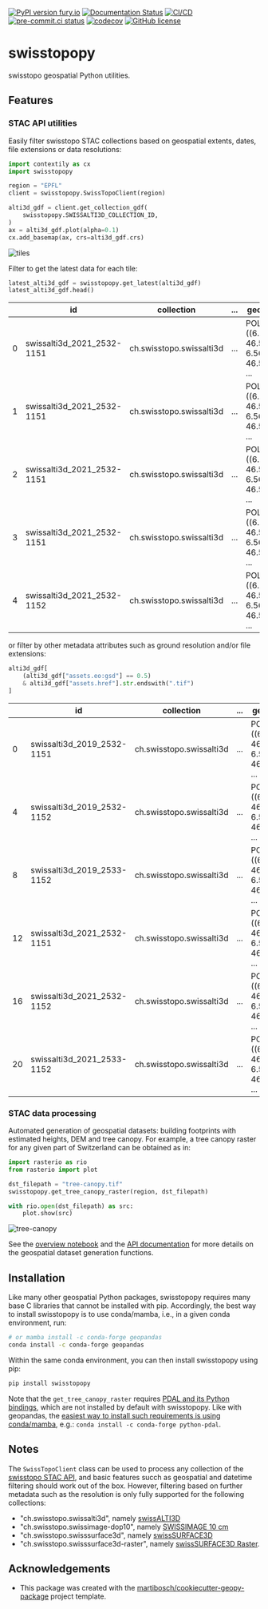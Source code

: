 [![PyPI version fury.io](https://badge.fury.io/py/swisstopopy.svg)](https://pypi.python.org/pypi/swisstopopy/)
[![Documentation Status](https://readthedocs.org/projects/swisstopopy/badge/?version=latest)](https://swisstopopy.readthedocs.io/en/latest/?badge=latest)
[![CI/CD](https://github.com/martibosch/swisstopopy/actions/workflows/tests.yml/badge.svg)](https://github.com/martibosch/swisstopopy/blob/main/.github/workflows/tests.yml)
[![pre-commit.ci status](https://results.pre-commit.ci/badge/github/martibosch/swisstopopy/main.svg)](https://results.pre-commit.ci/latest/github/martibosch/swisstopopy/main)
[![codecov](https://codecov.io/gh/martibosch/swisstopopy/branch/main/graph/badge.svg?token=KXJYk4KcNs)](https://codecov.io/gh/martibosch/swisstopopy)
[![GitHub license](https://img.shields.io/github/license/martibosch/swisstopopy.svg)](https://github.com/martibosch/swisstopopy/blob/main/LICENSE)

# swisstopopy

swisstopo geospatial Python utilities.

## Features

### STAC API utilities

Easily filter swisstopo STAC collections based on geospatial extents, dates, file extensions or data resolutions:

```python
import contextily as cx
import swisstopopy

region = "EPFL"
client = swisstopopy.SwissTopoClient(region)

alti3d_gdf = client.get_collection_gdf(
    swisstopopy.SWISSALTI3D_COLLECTION_ID,
)
ax = alti3d_gdf.plot(alpha=0.1)
cx.add_basemap(ax, crs=alti3d_gdf.crs)
```

![tiles](https://github.com/martibosch/swisstopopy/raw/main/figures/tiles.png)

Filter to get the latest data for each tile:

```python
latest_alti3d_gdf = swisstopopy.get_latest(alti3d_gdf)
latest_alti3d_gdf.head()
```

|     | id                         | collection               | ... | geometry                                          |
| --- | -------------------------- | ------------------------ | --- | ------------------------------------------------- |
| 0   | swissalti3d_2021_2532-1151 | ch.swisstopo.swissalti3d | ... | POLYGON ((6.56572 46.50684, 6.56572 46.51594, ... |
| 1   | swissalti3d_2021_2532-1151 | ch.swisstopo.swissalti3d | ... | POLYGON ((6.56572 46.50684, 6.56572 46.51594, ... |
| 2   | swissalti3d_2021_2532-1151 | ch.swisstopo.swissalti3d | ... | POLYGON ((6.56572 46.50684, 6.56572 46.51594, ... |
| 3   | swissalti3d_2021_2532-1151 | ch.swisstopo.swissalti3d | ... | POLYGON ((6.56572 46.50684, 6.56572 46.51594, ... |
| 4   | swissalti3d_2021_2532-1152 | ch.swisstopo.swissalti3d | ... | POLYGON ((6.56558 46.51584, 6.56558 46.52493, ... |

or filter by other metadata attributes such as ground resolution and/or file extensions:

```python
alti3d_gdf[
    (alti3d_gdf["assets.eo:gsd"] == 0.5)
    & alti3d_gdf["assets.href"].str.endswith(".tif")
]
```

|     | id                         | collection               | ... | geometry                                          |
| --- | -------------------------- | ------------------------ | --- | ------------------------------------------------- |
| 0   | swissalti3d_2019_2532-1151 | ch.swisstopo.swissalti3d | ... | POLYGON ((6.56572 46.50684, 6.56572 46.51594, ... |
| 4   | swissalti3d_2019_2532-1152 | ch.swisstopo.swissalti3d | ... | POLYGON ((6.56558 46.51584, 6.56558 46.52493, ... |
| 8   | swissalti3d_2019_2533-1152 | ch.swisstopo.swissalti3d | ... | POLYGON ((6.57861 46.51594, 6.57861 46.52503, ... |
| 12  | swissalti3d_2021_2532-1151 | ch.swisstopo.swissalti3d | ... | POLYGON ((6.56572 46.50684, 6.56572 46.51594, ... |
| 16  | swissalti3d_2021_2532-1152 | ch.swisstopo.swissalti3d | ... | POLYGON ((6.56558 46.51584, 6.56558 46.52493, ... |
| 20  | swissalti3d_2021_2533-1152 | ch.swisstopo.swissalti3d | ... | POLYGON ((6.57861 46.51594, 6.57861 46.52503, ... |

### STAC data processing

Automated generation of geospatial datasets: building footprints with estimated heights, DEM and tree canopy. For example, a tree canopy raster for any given part of Switzerland can be obtained as in:

```python
import rasterio as rio
from rasterio import plot

dst_filepath = "tree-canopy.tif"
swisstopopy.get_tree_canopy_raster(region, dst_filepath)

with rio.open(dst_filepath) as src:
    plot.show(src)
```

![tree-canopy](https://github.com/martibosch/swisstopopy/raw/main/figures/tree-canopy.png)

See the [overview notebook](https://swisstopopy.readthedocs.io/en/latest/overview.html) and the [API documentation](https://swisstopopy.readthedocs.io/en/latest/api.html) for more details on the geospatial dataset generation functions.

## Installation

Like many other geospatial Python packages, swisstopopy requires many base C libraries that cannot be installed with pip. Accordingly, the best way to install swisstopopy is to use conda/mamba, i.e., in a given conda environment, run:

```bash
# or mamba install -c conda-forge geopandas
conda install -c conda-forge geopandas
```

Within the same conda environment, you can then install swisstopopy using pip:

```bash
pip install swisstopopy
```

Note that the `get_tree_canopy_raster` requires [PDAL and its Python bindings](https://pdal.io/en/2.8.4/python.html), which are not installed by default with swisstopopy. Like with geopandas, the [easiest way to install such requirements is using conda/mamba](https://pdal.io/en/latest/python.html#install-using-conda), e.g.: `conda install -c conda-forge python-pdal`.

## Notes

The `SwissTopoClient` class can be used to process any collection of the [swisstopo STAC API](https://www.geo.admin.ch/en/rest-interface-stac-api), and basic features succh as geospatial and datetime filtering should work out of the box. However, filtering based on further metadata such as the resolution is only fully supported for the following collections:

- "ch.swisstopo.swissalti3d", namely [swissALTI3D](https://www.swisstopo.admin.ch/en/height-model-swissalti3d)
- "ch.swisstopo.swissimage-dop10", namely [SWISSIMAGE 10 cm](https://www.swisstopo.admin.ch/en/orthoimage-swissimage-10)
- "ch.swisstopo.swisssurface3d", namely [swissSURFACE3D](https://www.swisstopo.admin.ch/en/height-model-swisssurface3d)
- "ch.swisstopo.swisssurface3d-raster", namely [swissSURFACE3D Raster](https://www.swisstopo.admin.ch/en/height-model-swisssurface3d-raster).

## Acknowledgements

- This package was created with the [martibosch/cookiecutter-geopy-package](https://github.com/martibosch/cookiecutter-geopy-package) project template.
